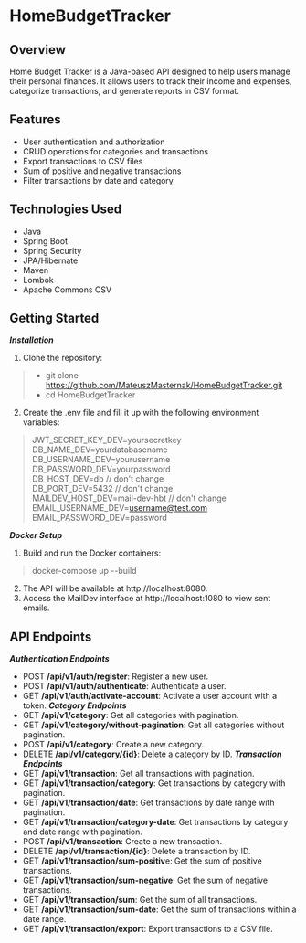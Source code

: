 # HomeBudgetTracker

## Overview
Home Budget Tracker is a Java-based API designed to help users manage their personal finances. It allows users to track their income and expenses, categorize transactions, and generate reports in CSV format.  

## Features
* User authentication and authorization
* CRUD operations for categories and transactions
* Export transactions to CSV files
* Sum of positive and negative transactions
* Filter transactions by date and category

## Technologies Used
* Java
* Spring Boot
* Spring Security
* JPA/Hibernate
* Maven
* Lombok
* Apache Commons CSV

## Getting Started
***Installation***
1. Clone the repository:  
> * git clone https://github.com/MateuszMasternak/HomeBudgetTracker.git  
> * cd HomeBudgetTracker
2. Create the .env file and fill it up with the following environment variables:
>JWT_SECRET_KEY_DEV=yoursecretkey  
DB_NAME_DEV=yourdatabasename 
DB_USERNAME_DEV=yourusername  
DB_PASSWORD_DEV=yourpassword  
DB_HOST_DEV=db // don't change  
DB_PORT_DEV=5432 // don't change  
MAILDEV_HOST_DEV=mail-dev-hbt // don't change  
EMAIL_USERNAME_DEV=username@test.com  
EMAIL_PASSWORD_DEV=password  

***Docker Setup***
1. Build and run the Docker containers:  
> docker-compose up --build
2. The API will be available at http://localhost:8080.  
3. Access the MailDev interface at http://localhost:1080 to view sent emails.

## API Endpoints
***Authentication Endpoints***  
* POST **/api/v1/auth/register**: Register a new user.
* POST **/api/v1/auth/authenticate**: Authenticate a user.
* GET **/api/v1/auth/activate-account**: Activate a user account with a token.
***Category Endpoints***
* GET **/api/v1/category**: Get all categories with pagination.
* GET **/api/v1/category/without-pagination**: Get all categories without pagination.
* POST **/api/v1/category**: Create a new category.
* DELETE **/api/v1/category/{id}**: Delete a category by ID.
***Transaction Endpoints***
* GET **/api/v1/transaction**: Get all transactions with pagination.
* GET **/api/v1/transaction/category**: Get transactions by category with pagination.
* GET **/api/v1/transaction/date**: Get transactions by date range with pagination.
* GET **/api/v1/transaction/category-date**: Get transactions by category and date range with pagination.
* POST **/api/v1/transaction**: Create a new transaction.
* DELETE **/api/v1/transaction/{id}**: Delete a transaction by ID.
* GET **/api/v1/transaction/sum-positiv**e: Get the sum of positive transactions.
* GET **/api/v1/transaction/sum-negative**: Get the sum of negative transactions.
* GET **/api/v1/transaction/sum**: Get the sum of all transactions.
* GET **/api/v1/transaction/sum-date**: Get the sum of transactions within a date range.
* GET **/api/v1/transaction/export**: Export transactions to a CSV file.